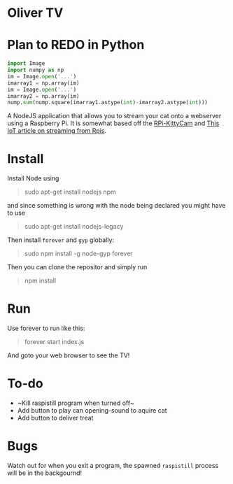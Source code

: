 # Oliver TV

# Plan to REDO in Python

```python
import Image
import numpy as np
im = Image.open('...')
imarray1 = np.array(im)
im = Image.open('...')
imarray2 = np.array(im)
nump.sum(nump.square(imarray1.astype(int)-imarray2.astype(int)))
```

A NodeJS application that allows you to stream your cat onto a webserver using a Raspberry Pi. It is somewhat based off the [RPi-KittyCam](https://github.com/schollz/RPi-KittyCam) and [This IoT article on streaming from Rpis](http://thejackalofjavascript.com/rpi-live-streaming).

# Install

Install Node using

> sudo apt-get install nodejs npm

and since something is wrong with the node being declared you might have to use

> sudo apt-get install nodejs-legacy

Then install ``forever`` and ``gyp`` globally:

> sudo npm install -g node-gyp forever

Then you can clone the repositor and simply run

> npm install

# Run

Use forever to run like this:

> forever start index.js

And goto your web browser to see the TV!

# To-do

- ~Kill raspistill program when turned off~
- Add button to play can opening-sound to aquire cat
- Add button to deliver treat


# Bugs

Watch out for when you exit a program, the spawned ``raspistill`` process will be in the backgournd!
